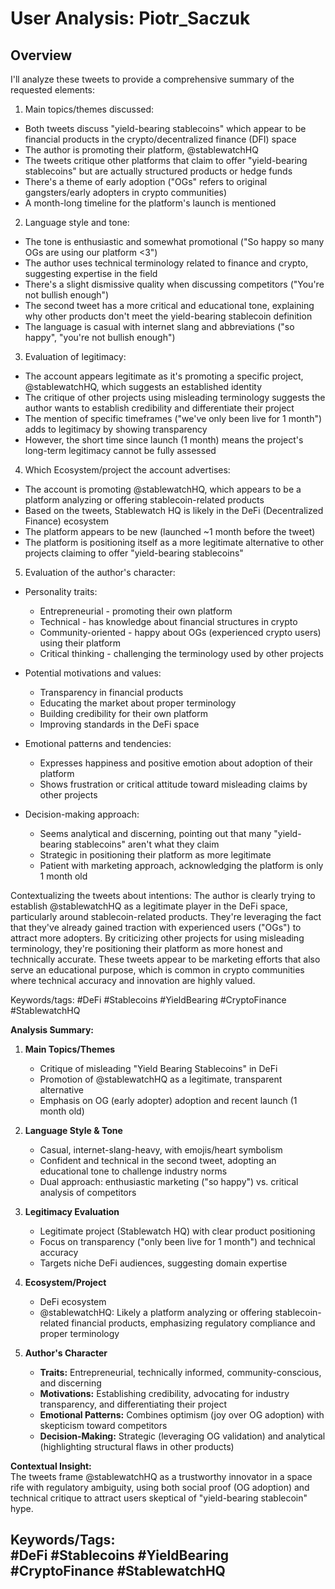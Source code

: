 # User Analysis: Piotr_Saczuk

## Overview

<think>
I'll analyze these tweets to provide a comprehensive summary of the requested elements:

1. Main topics/themes discussed:
- Both tweets discuss "yield-bearing stablecoins" which appear to be financial products in the crypto/decentralized finance (DFI) space
- The author is promoting their platform, @stablewatchHQ
- The tweets critique other platforms that claim to offer "yield-bearing stablecoins" but are actually structured products or hedge funds
- There's a theme of early adoption ("OGs" refers to original gangsters/early adopters in crypto communities)
- A month-long timeline for the platform's launch is mentioned

2. Language style and tone:
- The tone is enthusiastic and somewhat promotional ("So happy so many OGs are using our platform <3")
- The author uses technical terminology related to finance and crypto, suggesting expertise in the field
- There's a slight dismissive quality when discussing competitors ("You're not bullish enough")
- The second tweet has a more critical and educational tone, explaining why other products don't meet the yield-bearing stablecoin definition
- The language is casual with internet slang and abbreviations ("so happy", "you're not bullish enough")

3. Evaluation of legitimacy:
- The account appears legitimate as it's promoting a specific project, @stablewatchHQ, which suggests an established identity
- The critique of other projects using misleading terminology suggests the author wants to establish credibility and differentiate their project
- The mention of specific timeframes ("we've only been live for 1 month") adds to legitimacy by showing transparency
- However, the short time since launch (1 month) means the project's long-term legitimacy cannot be fully assessed

4. Which Ecosystem/project the account advertises:
- The account is promoting @stablewatchHQ, which appears to be a platform analyzing or offering stablecoin-related products
- Based on the tweets, Stablewatch HQ is likely in the DeFi (Decentralized Finance) ecosystem
- The platform appears to be new (launched ~1 month before the tweet)
- The platform is positioning itself as a more legitimate alternative to other projects claiming to offer "yield-bearing stablecoins"

5. Evaluation of the author's character:
- Personality traits:
  * Entrepreneurial - promoting their own platform
  * Technical - has knowledge about financial structures in crypto
  * Community-oriented - happy about OGs (experienced crypto users) using their platform
  * Critical thinking - challenging the terminology used by other projects

- Potential motivations and values:
  * Transparency in financial products
  * Educating the market about proper terminology
  * Building credibility for their own platform
  * Improving standards in the DeFi space

- Emotional patterns and tendencies:
  * Expresses happiness and positive emotion about adoption of their platform
  * Shows frustration or critical attitude toward misleading claims by other projects

- Decision-making approach:
  * Seems analytical and discerning, pointing out that many "yield-bearing stablecoins" aren't what they claim
  * Strategic in positioning their platform as more legitimate
  * Patient with marketing approach, acknowledging the platform is only 1 month old

Contextualizing the tweets about intentions:
The author is clearly trying to establish @stablewatchHQ as a legitimate player in the DeFi space, particularly around stablecoin-related products. They're leveraging the fact that they've already gained traction with experienced users ("OGs") to attract more adopters. By criticizing other projects for using misleading terminology, they're positioning their platform as more honest and technically accurate. These tweets appear to be marketing efforts that also serve an educational purpose, which is common in crypto communities where technical accuracy and innovation are highly valued.

Keywords/tags:
#DeFi #Stablecoins #YieldBearing #CryptoFinance #StablewatchHQ
</think>

**Analysis Summary:**

1. **Main Topics/Themes**  
   - Critique of misleading "Yield Bearing Stablecoins" in DeFi  
   - Promotion of @stablewatchHQ as a legitimate, transparent alternative  
   - Emphasis on OG (early adopter) adoption and recent launch (1 month old)  

2. **Language Style & Tone**  
   - Casual, internet-slang-heavy, with emojis/heart symbolism  
   - Confident and technical in the second tweet, adopting an educational tone to challenge industry norms  
   - Dual approach: enthusiastic marketing ("so happy") vs. critical analysis of competitors  

3. **Legitimacy Evaluation**  
   - Legitimate project (Stablewatch HQ) with clear product positioning  
   - Focus on transparency ("only been live for 1 month") and technical accuracy  
   - Targets niche DeFi audiences, suggesting domain expertise  

4. **Ecosystem/Project**  
   - DeFi ecosystem  
   - @stablewatchHQ: Likely a platform analyzing or offering stablecoin-related financial products, emphasizing regulatory compliance and proper terminology  

5. **Author's Character**  
   - **Traits:** Entrepreneurial, technically informed, community-conscious, and discerning  
   - **Motivations:** Establishing credibility, advocating for industry transparency, and differentiating their project  
   - **Emotional Patterns:** Combines optimism (joy over OG adoption) with skepticism toward competitors  
   - **Decision-Making:** Strategic (leveraging OG validation) and analytical (highlighting structural flaws in other products)  

**Contextual Insight:**  
The tweets frame @stablewatchHQ as a trustworthy innovator in a space rife with regulatory ambiguity, using both social proof (OG adoption) and technical critique to attract users skeptical of "yield-bearing stablecoin" hype.

**Keywords/Tags:**  
#DeFi #Stablecoins #YieldBearing #CryptoFinance #StablewatchHQ
---
